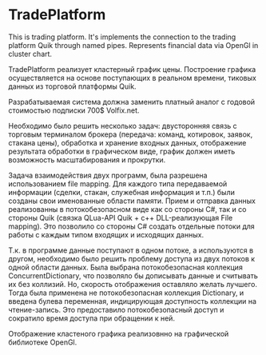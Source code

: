 # TradePlatform
This is trading platform. It's implements the connection to the trading platform Quik through named pipes. Represents financial data via OpenGl in cluster chart.

TradePlatform реализует кластерный график цены. 
Построение графика осуществляется на основе поступающих в реальном времени, тиковых данных из 
торговой платформы Quik. 

Разрабатываемая система должна заменить платный аналог с годовой стоимостью подписки 700$ Volfix.net. 
	
Необходимо было решить несколько задач: двусторонняя связь с торговым терминалом брокера (передача: команд, котировок, заявок, стакана цены), обработка и хранение входных данных, отображение результата обработки в графическом виде, график должен иметь возможность масштабирования и прокрутки.

Задача взаимодействия двух программ, была разрешена использованием file mapping. Для каждого типа передаваемой информации (сделки, стакан, служебная информация и т.п.) были созданы свои именованные области памяти. Прием и отправка данных реализованны в потокобезопасном виде как со стороны C#, так и со стороны Quik (связка QLua-API Quik + с++ DLL-реализующая File mapping). Это позволило со стороны C# создать отдельные потоки для работы с каждым типом входящих и исходящих данных.
  
Т.к. в программе данные поступают в одном потоке, а используются в другом, необходимо было решить проблему доступа из двух потоков к одной области данных. Была выбрана потокобезопасная коллекция ConcurrentDictionary, что позволяло бы дописывать данные и считывать их без коллизий. Но, скорость отображения оставляло желать лучшего. Тогда была применена не потокобезопасная коллекция Dictionary, и введена булева переменная, индицирующая доступность коллекции на чтение-запись. Это предоставило потокобезопасный доступ и сократило время доступа при обращении к ней. 
  
Отображение кластеного графика реализовнно на графической библиотеке OpenGl. 
